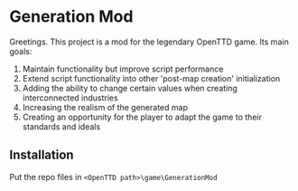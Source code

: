 # Generation Mod
Greetings. This project is a mod for the legendary OpenTTD game. 
Its main goals:
 1) Maintain functionality but improve script performance
 2) Extend script functionality into other 'post-map creation' initialization
 3) Adding the ability to change certain values when creating interconnected industries
 4) Increasing the realism of the generated map
 5) Creating an opportunity for the player to adapt the game to their standards and ideals

## Installation

Put the repo files in `<OpenTTD path>\game\GenerationMod`
